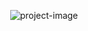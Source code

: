 <p align="center"><img src="https://socialify.git.ci/DogeBloxy/Ma-ludotheque/image?font=Raleway&amp;language=1&amp;name=1&amp;owner=1&amp;stargazers=1&amp;theme=Dark" alt="project-image"></p>
